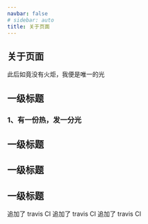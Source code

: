 ```yaml
---
navbar: false
# sidebar: auto
title: 关于页面
---
```

## 关于页面

此后如竟没有火炬，我便是唯一的光

## 一级标题

### 1、有一份热，发一分光

## 一级标题
## 一级标题
## 一级标题

<!-- <Vssue /> -->

追加了 travis CI
追加了 travis CI
追加了 travis CI